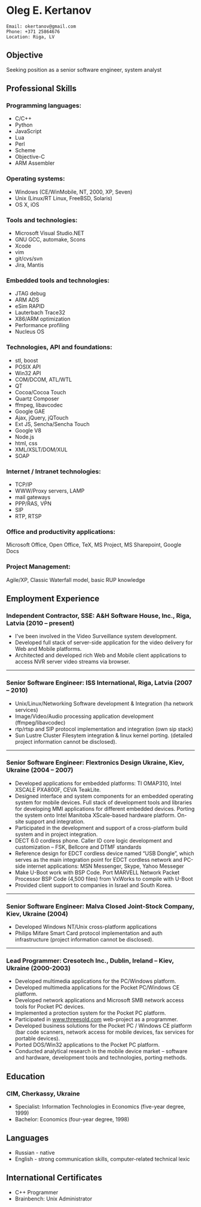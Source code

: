 Oleg E. Kertanov
================

    Email: okertanov@gmail.com
    Phone: +371 25864676
    Location: Riga, LV

Objective
---------
Seeking position as a senior software engineer, system analyst

Professional Skills
-------------------

### Programming languages:
* С/C++
* Python
* JavaScript
* Lua
* Perl
* Scheme
* Objective-C
* ARM Assembler

### Operating systems:
* Windows (CE/WinMobile, NT, 2000, XP, Seven)
* Unix (Linux/RT Linux, FreeBSD, Solaris)
* OS X, iOS

### Tools and technologies:
* Microsoft Visual Studio.NET
* GNU GCC, automake, Scons
* Xcode
* vim
* git/cvs/svn
* Jira, Mantis

### Embedded tools and technologies:
* JTAG debug
* ARM ADS
* eSim RAPID
* Lauterbach Trace32
* X86/ARM optimization
* Performance profiling
* Nucleus OS

### Technologies, API and foundations:
* stl, boost
* POSIX API
* Win32 API
* COM/DCOM, ATL/WTL
* QT
* Cocoa/Cocoa Touch
* Quartz Composer
* ffmpeg, libavcodec
* Google GAE
* Ajax, jQuery, jQTouch
* Ext JS, Sencha/Sencha Touch
* Google V8
* Node.js
* html, css
* XML/XSLT/DOM/XUL
* SOAP

### Internet / Intranet technologies:
* TCP/IP
* WWW/Proxy servers, LAMP
* mail gateways
* PPP/RAS, VPN
* SIP
* RTP, RTSP

### Office and productivity applications:
Microsoft Office, Open Office, TeX, MS Project, MS Sharepoint, Google Docs

### Project Management:
Agile/XP, Classic Waterfall model, basic RUP knowledge

Employment Experience
---------------------

### Independent Contractor, SSE: A&H Software House, Inc., Riga, Latvia (2010 – present)
* I've been involved in the Video Surveillance system development.
* Developed full stack of server-side application for the video delivery for Web and Mobile platforms.
* Architected and developed rich Web and Mobile client applications to access NVR server video streams via browser.

---------------------------------------

### Senior Software Engineer: ISS International, Riga, Latvia (2007 – 2010)
* Unix/Linux/Networking Software development & Integration (ha network services)
* Image/Video/Audio processing application development (ffmpeg/libavcodec)
* rtp/rtsp and SIP protocol implementation and integration (own sip stack)
* Sun Lustre Cluster Filesytem integration & linux kernel porting.
(detailed project information cannot be disclosed).

---------------------------------------

### Senior Software Engineer: Flextronics Design Ukraine, Kiev, Ukraine (2004 – 2007)
* Developed applications for embedded platforms: TI OMAP310, Intel XSCALE
PXA800F, CEVA TeakLite.
* Designed interface and system components for an embedded operating system for
mobile devices.
Full stack of development tools and libraries for developing MMI applications for
different embedded devices. Porting the system onto Intel Manitoba XScale-based
hardware platform. On-site support and integration.
* Participated in the development and support of a cross-platform build system and in
project integration.
* DECT 6.0 cordless phone. Caller ID core logic development and customization – FSK,
Bellcore and DTMF standards
* Reference design for EDCT cordless device named “USB Dongle”, which serves as the
main integration point for EDCT cordless network and PC-side internet applications:
MSN Messenger, Skype, Yahoo Messeger
* Make U-Boot work with BSP Code. Port MARVELL Network Packet Processor BSP
Code (4,500 files) from VxWorks to compile with U-Boot
* Provided client support to companies in Israel and South Korea.

---------------------------------------

### Senior Software Engineer: Malva Closed Joint-Stock Company, Kiev, Ukraine (2004)
* Developed Windows NT/Unix cross-platform applications
* Philips Mifare Smart Card protocol implementation and auth infrastructure
(project information cannot be disclosed).

---------------------------------------

### Lead Programmer: Cresotech Inc., Dublin, Ireland – Kiev, Ukraine (2000-2003)
* Developed multimedia applications for the PC/Windows platform.
* Developed multimedia applications for the Pocket PC/Windows CE platform.
* Developed network applications and Microsoft SMB network access tools for Pocket PC
devices.
* Implemented a protection system for the Pocket PC platform.
* Participated in www.threesold.com web-project as a programmer.
* Developed business solutions for the Pocket PC / Windows CE platform (bar code
scanners, network access for mobile devices, fax services for portable devices).
* Ported DOS/Win32 applications to the Pocket PC platform.
* Conducted analytical research in the mobile device market – software and hardware,
development tools and technologies, porting methods.

Education
---------
### CIM, Cherkassy, Ukraine
* Specialist: Information Technologies in Economics (five-year degree, 1999)
* Bachelor: Economics (four-year degree, 1998)

Languages
---------
* Russian - native
* English - strong communication skills, computer-related technical lexic

International Certificates
--------------------------
* C++ Programmer
* Brainbench: Unix Administrator

